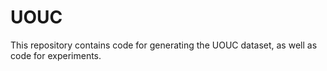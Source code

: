 # UOUC
This repository contains code for generating the UOUC dataset, as well as code for experiments.
